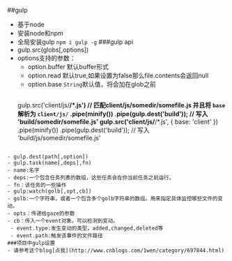 ##gulp
 - 基于node
 - 安装node和npm
 - 全局安装gulp `npm i gulp -g`
###gulp api
 - gulp.src(globs[,options])
  - options支持的参数：
    - option.buffer 默认buffer形式
    - option.read 默认true,如果设置为false那么file.contents会返回null
    - option.base `String`默认值，将会加在glob之前
    > ``` js
    gulp.src('client/js/**/*.js') // 匹配client/js/somedir/somefile.js 并且将 `base` 解析为 `client/js/`
  .pipe(minify())
  .pipe(gulp.dest('build'));  // 写入 'build/somedir/somefile.js'
gulp.src('client/js/**/*.js', { base: 'client' })
  .pipe(minify())
  .pipe(gulp.dest('build'));  // 写入 'build/js/somedir/somefile.js'
  ```
  
- gulp.dest(path[,option])
- gulp.task(name[,deps],fn)
  - name:名字
  - deps:一个包含任务列表的数组，这些任务会在你当前任务之前运行。
  - fn：该任务的一些操作
- gulp:watch(golb[,opt,cb])
 - golb:一个字符串，或者一个包含多个golb字符串的数组。用来指定具体监控哪些文件的变动。
 - opts：传递给gaze的参数
 - cb：传入一个event对象。可以检测到变动。
   - event.type:发生变动的类型，added,changed,deleted等
   - event.path:触发该事件的文件路径 
###项目中gulp设置
  - 请参考这个blog[点我](http://www.cnblogs.com/1wen/category/697844.html)